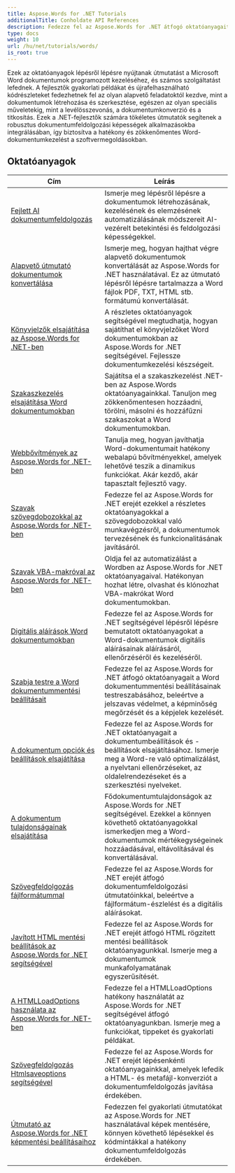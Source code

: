 ```yaml
---
title: Aspose.Words for .NET Tutorials
additionalTitle: Conholdate API References
description: Fedezze fel az Aspose.Words for .NET átfogó oktatóanyagait és kódrészleteit! A kezdőbarát alapoktól a haladó funkciókig, lépésről lépésre nyújtson utasításokat.
type: docs
weight: 10
url: /hu/net/tutorials/words/
is_root: true
---
```


Ezek az oktatóanyagok lépésről lépésre nyújtanak útmutatást a Microsoft Word dokumentumok programozott kezeléséhez, és számos szolgáltatást lefednek. A fejlesztők gyakorlati példákat és újrafelhasználható kódrészleteket fedezhetnek fel az olyan alapvető feladatoktól kezdve, mint a dokumentumok létrehozása és szerkesztése, egészen az olyan speciális műveletekig, mint a levélösszevonás, a dokumentumkonverzió és a titkosítás. Ezek a .NET-fejlesztők számára tökéletes útmutatók segítenek a robusztus dokumentumfeldolgozási képességek alkalmazásokba integrálásában, így biztosítva a hatékony és zökkenőmentes Word-dokumentumkezelést a szoftvermegoldásokban.

## Oktatóanyagok
| Cím | Leírás |
| --- | --- | 
| [Fejlett AI dokumentumfeldolgozás](./advanced-ai-document-processing/) | Ismerje meg lépésről lépésre a dokumentumok létrehozásának, kezelésének és elemzésének automatizálásának módszereit AI-vezérelt betekintési és feldolgozási képességekkel. |
| [Alapvető útmutató dokumentumok konvertálása](./essential-guide-document-conversions/) | Ismerje meg, hogyan hajthat végre alapvető dokumentumok konvertálását az Aspose.Words for .NET használatával. Ez az útmutató lépésről lépésre tartalmazza a Word fájlok PDF, TXT, HTML stb. formátumú konvertálását. | 
| [Könyvjelzők elsajátítása az Aspose.Words for .NET-ben](./mastering-bookmarks/) | A részletes oktatóanyagok segítségével megtudhatja, hogyan sajátíthat el könyvjelzőket Word dokumentumokban az Aspose.Words for .NET segítségével. Fejlessze dokumentumkezelési készségeit. | 
| [Szakaszkezelés elsajátítása Word dokumentumokban](./section-management/) | Sajátítsa el a szakaszkezelést .NET-ben az Aspose.Words oktatóanyagainkkal. Tanuljon meg zökkenőmentesen hozzáadni, törölni, másolni és hozzáfűzni szakaszokat a Word dokumentumokban. | 
| [Webbővítmények az Aspose.Words for .NET-ben](./web-extensions/) | Tanulja meg, hogyan javíthatja Word-dokumentumait hatékony webalapú bővítményekkel, amelyek lehetővé teszik a dinamikus funkciókat. Akár kezdő, akár tapasztalt fejlesztő vagy. | 
| [Szavak szövegdobozokkal az Aspose.Words for .NET-ben](./words-with-textboxes/) | Fedezze fel az Aspose.Words for .NET erejét ezekkel a részletes oktatóanyagokkal a szövegdobozokkal való munkavégzésről, a dokumentumok tervezésének és funkcionalitásának javításáról. | 
| [Szavak VBA-makróval az Aspose.Words for .NET-ben](./words-with-vba-macros/) | Oldja fel az automatizálást a Wordben az Aspose.Words for .NET oktatóanyagaival. Hatékonyan hozhat létre, olvashat és klónozhat VBA-makrókat Word dokumentumokban. | 
| [Digitális aláírások Word dokumentumokban](./digital-signatures/) | Fedezze fel az Aspose.Words for .NET segítségével lépésről lépésre bemutatott oktatóanyagokat a Word-dokumentumok digitális aláírásainak aláírásáról, ellenőrzéséről és kezeléséről. |
| [Szabja testre a Word dokumentummentési beállításait](./word-document-saving-options/) | Fedezze fel az Aspose.Words for .NET átfogó oktatóanyagait a Word dokumentummentési beállításainak testreszabásához, beleértve a jelszavas védelmet, a képminőség megőrzését és a képjelek kezelését. |
| [A dokumentum opciók és beállítások elsajátítása](./mastering-document-options-and-settings/) | Fedezze fel az Aspose.Words for .NET oktatóanyagait a dokumentumbeállítások és -beállítások elsajátításához. Ismerje meg a Word-re való optimalizálást, a nyelvtani ellenőrzéseket, az oldalelrendezéseket és a szerkesztési nyelveket. |
| [A dokumentum tulajdonságainak elsajátítása](./mastering-document-properties/) | Fődokumentumtulajdonságok az Aspose.Words for .NET segítségével. Ezekkel a könnyen követhető oktatóanyagokkal ismerkedjen meg a Word-dokumentumok mértékegységeinek hozzáadásával, eltávolításával és konvertálásával. |
| [Szövegfeldolgozás fájlformátummal](./words-processing-with-file-format/) | Fedezze fel az Aspose.Words for .NET erejét átfogó dokumentumfeldolgozási útmutatóinkkal, beleértve a fájlformátum-észlelést és a digitális aláírásokat. |
| [Javított HTML mentési beállítások az Aspose.Words for .NET segítségével](./html-fixed-save-options/) | Fedezze fel az Aspose.Words for .NET erejét átfogó HTML rögzített mentési beállítások oktatóanyagunkkal. Ismerje meg a dokumentumok munkafolyamatának egyszerűsítését. |
| [A HTMLLoadOptions használata az Aspose.Words for .NET-ben](./use-htmlloadoptions/) | Fedezze fel a HTMLLoadOptions hatékony használatát az Aspose.Words for .NET segítségével átfogó oktatóanyagunkban. Ismerje meg a funkciókat, tippeket és gyakorlati példákat. |
| [Szövegfeldolgozás Htmlsaveoptions segítségével](./words-processing-with-htmlsaveoptions/) | Fedezze fel az Aspose.Words for .NET erejét lépésenkénti oktatóanyagainkkal, amelyek lefedik a HTML- és metafájl-konverziót a dokumentumfeldolgozás javítása érdekében. |
| [Útmutató az Aspose.Words for .NET képmentési beállításaihoz](./guide-to-image-save-options/) | Fedezzen fel gyakorlati útmutatókat az Aspose.Words for .NET használatával képek mentésére, könnyen követhető lépésekkel és kódmintákkal a hatékony dokumentumfeldolgozás érdekében. |